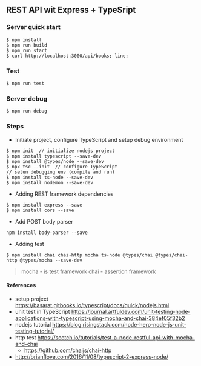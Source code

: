 ## REST API wit Express + TypeSript

### Server quick start
```
$ npm install
$ npm run build
$ npm run start
$ curl http://localhost:3000/api/books; line;
```

### Test
```
$ npm run test
```

### Server debug
```
$ npm run debug
```

### Steps
* Initiate project, configure TypeScript and setup debug environment
```
$ npm init  // initialize nodejs project
$ npm install typescript --save-dev
$ npm install @types/node --save-dev
$ npx tsc --init  // configure TypeScript
// setun debugging env (compile and run)
$ npm install ts-node --save-dev
$ npm install nodemon --save-dev
```

* Adding REST framework dependencies
```
$ npm install express --save
$ npm install cors --save
```

* Add POST body parser
```
npm install body-parser --save
```

* Adding test
```
$ npm install chai chai-http mocha ts-node @types/chai @types/chai-http @types/mocha --save-dev
```

> mocha - is test framework 
> chai - assertion framework


#### References
* setup project https://basarat.gitbooks.io/typescript/docs/quick/nodejs.html
* unit test in TypeScript https://journal.artfuldev.com/unit-testing-node-applications-with-typescript-using-mocha-and-chai-384ef05f32b2
* nodejs tutorial https://blog.risingstack.com/node-hero-node-js-unit-testing-tutorial/
* http test https://scotch.io/tutorials/test-a-node-restful-api-with-mocha-and-chai
  * https://github.com/chaijs/chai-http
* http://brianflove.com/2016/11/08/typescript-2-express-node/ 